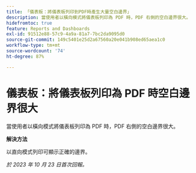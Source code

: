 ```yaml
---
title: 「儀表板：將儀表板列印到PDF時產生大量空白邊界」
description: 當使用者以橫向模式將儀表板列印為 PDF 時，PDF 右側的空白邊界很大。
hidefromtoc: true
feature: Reports and Dashboards
exl-id: 91512e88-57c9-4a9a-81a7-7bc2da9095d0
source-git-commit: 149c5401e25d2a67560a20e041b908ed65aea1c0
workflow-type: tm+mt
source-wordcount: '74'
ht-degree: 87%

---
```


# 儀表板：將儀表板列印為 PDF 時空白邊界很大

<!--Article by request-->

當使用者以橫向模式將儀表板列印為 PDF 時，PDF 右側的空白邊界很大。

**解決方法**

以直向模式列印可顯示正確的邊界。

_於 2023 年 10 月 23 日首次回報。_

